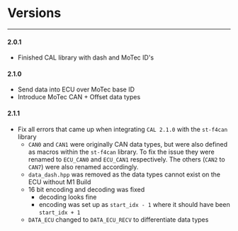 # Versions
---
#### 2.0.1
 - Finished CAL library with dash and MoTec ID's

#### 2.1.0
 - Send data into ECU over MoTec base ID
 - Introduce MoTec CAN + Offset data types

#### 2.1.1
 - Fix all errors that came up when integrating `CAL 2.1.0` with the `st-f4can` library
    - `CAN0` and `CAN1` were originally CAN data types, but were also defined as macros within the `st-f4can` library. To fix the issue they were renamed to `ECU_CAN0` and `ECU_CAN1` respectively. The others (`CAN2` to `CAN7`) were also renamed accordingly.
    - `data_dash.hpp` was removed as the data types cannot exist on the ECU without M1 Build
    - 16 bit encoding and decoding was fixed
        - decoding looks fine
        - encoding was set up as `start_idx - 1` where it should have been `start_idx + 1`
    - `DATA_ECU` changed to `DATA_ECU_RECV` to differentiate data types